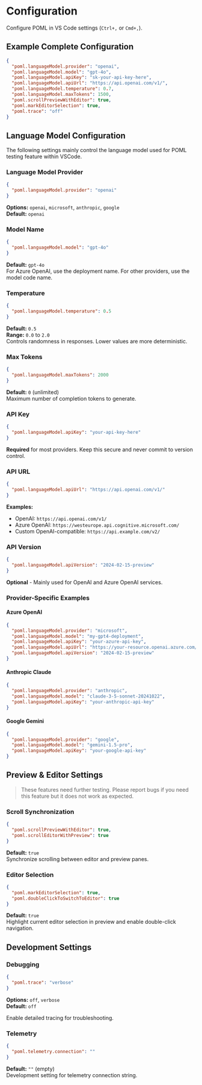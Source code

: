 # Configuration

Configure POML in VS Code settings (`Ctrl+,` or `Cmd+,`).

## Example Complete Configuration

```json
{
  "poml.languageModel.provider": "openai",
  "poml.languageModel.model": "gpt-4o",
  "poml.languageModel.apiKey": "sk-your-api-key-here",
  "poml.languageModel.apiUrl": "https://api.openai.com/v1/",
  "poml.languageModel.temperature": 0.7,
  "poml.languageModel.maxTokens": 1500,
  "poml.scrollPreviewWithEditor": true,
  "poml.markEditorSelection": true,
  "poml.trace": "off"
}
```

## Language Model Configuration

The following settings mainly control the language model used for POML testing feature within VSCode.

### Language Model Provider

```json
{
  "poml.languageModel.provider": "openai"
}
```

**Options:** `openai`, `microsoft`, `anthropic`, `google`  
**Default:** `openai`

### Model Name

```json
{
  "poml.languageModel.model": "gpt-4o"
}
```
**Default:** `gpt-4o`  
For Azure OpenAI, use the deployment name. For other providers, use the model code name.

### Temperature

```json
{
  "poml.languageModel.temperature": 0.5
}
```
**Default:** `0.5`  
**Range:** `0.0` to `2.0`  
Controls randomness in responses. Lower values are more deterministic.

### Max Tokens

```json
{
  "poml.languageModel.maxTokens": 2000
}
```
**Default:** `0` (unlimited)  
Maximum number of completion tokens to generate.

### API Key

```json
{
  "poml.languageModel.apiKey": "your-api-key-here"
}
```
**Required** for most providers. Keep this secure and never commit to version control.

### API URL

```json
{
  "poml.languageModel.apiUrl": "https://api.openai.com/v1/"
}
```
**Examples:**
- OpenAI: `https://api.openai.com/v1/`
- Azure OpenAI: `https://westeurope.api.cognitive.microsoft.com/`
- Custom OpenAI-compatible: `https://api.example.com/v2/`

### API Version

```json
{
  "poml.languageModel.apiVersion": "2024-02-15-preview"
}
```
**Optional** - Mainly used for OpenAI and Azure OpenAI services.

### Provider-Specific Examples

#### Azure OpenAI
```json
{
  "poml.languageModel.provider": "microsoft",
  "poml.languageModel.model": "my-gpt4-deployment",
  "poml.languageModel.apiKey": "your-azure-api-key",
  "poml.languageModel.apiUrl": "https://your-resource.openai.azure.com/",
  "poml.languageModel.apiVersion": "2024-02-15-preview"
}
```

#### Anthropic Claude
```json
{
  "poml.languageModel.provider": "anthropic",
  "poml.languageModel.model": "claude-3-5-sonnet-20241022",
  "poml.languageModel.apiKey": "your-anthropic-api-key"
}
```

#### Google Gemini
```json
{
  "poml.languageModel.provider": "google",
  "poml.languageModel.model": "gemini-1.5-pro",
  "poml.languageModel.apiKey": "your-google-api-key"
}
```

## Preview & Editor Settings

> These features need further testing. Please report bugs if you need this feature but it does not work as expected.

### Scroll Synchronization

```json
{
  "poml.scrollPreviewWithEditor": true,
  "poml.scrollEditorWithPreview": true
}
```
**Default:** `true`  
Synchronize scrolling between editor and preview panes.

### Editor Selection

```json
{
  "poml.markEditorSelection": true,
  "poml.doubleClickToSwitchToEditor": true
}
```
**Default:** `true`  
Highlight current editor selection in preview and enable double-click navigation.

## Development Settings

### Debugging
```json
{
  "poml.trace": "verbose"
}
```
**Options:** `off`, `verbose`  
**Default:** `off`

Enable detailed tracing for troubleshooting.

### Telemetry

```json
{
  "poml.telemetry.connection": ""
}
```
**Default:** `""` (empty)  
Development setting for telemetry connection string.
